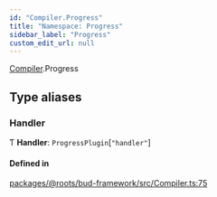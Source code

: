 ```yaml
---
id: "Compiler.Progress"
title: "Namespace: Progress"
sidebar_label: "Progress"
custom_edit_url: null
---
```


[Compiler](Compiler.md).Progress

## Type aliases

### Handler

Ƭ **Handler**: `ProgressPlugin`[``"handler"``]

#### Defined in

[packages/@roots/bud-framework/src/Compiler.ts:75](https://github.com/roots/bud/blob/f85a5e1be/packages/@roots/bud-framework/src/Compiler.ts#L75)
